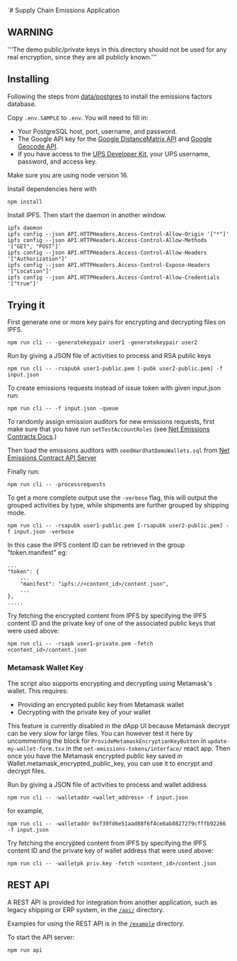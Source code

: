 `# Supply Chain Emissions Application

## WARNING

'''The demo public/private keys in this directory should not be used for any real encryption, since they are all publicly known.''' 

## Installing

Following the steps from [data/postgres](../data/postgres/README.md) to install the emissions factors database.

Copy `.env.SAMPLE` to `.env`.  You will need to fill in:
- Your PostgreSQL host, port, username, and password.
- The Google API key for the [Google DistanceMatrix API](https://developers.google.com/maps/documentation/distance-matrix/overview) and [Google Geocode API](https://developers.google.com/maps/documentation/geocoding/overview).
- If you have access to the [UPS Developer Kit](https://www.ups.com/upsdeveloperkit?loc=en_US), your UPS username, password, and access key.

Make sure you are using node version 16.

Install dependencies here with

```
npm install
```

Install IPFS.  Then start the daemon in another window.

```
ipfs daemon
ipfs config --json API.HTTPHeaders.Access-Control-Allow-Origin '["*"]'
ipfs config --json API.HTTPHeaders.Access-Control-Allow-Methods '["GET", "POST"]'
ipfs config --json API.HTTPHeaders.Access-Control-Allow-Headers '["Authorization"]'
ipfs config --json API.HTTPHeaders.Access-Control-Expose-Headers '["Location"]'
ipfs config --json API.HTTPHeaders.Access-Control-Allow-Credentials '["true"]'
```

## Trying it

First generate one or more key pairs for encrypting and decrypting files on IPFS.
```
npm run cli -- -generatekeypair user1 -generatekeypair user2
```

Run by giving a JSON file of activities to process and RSA public keys
```
npm run cli -- -rsapubk user1-public.pem [-pubk user2-public.pem] -f input.json
```

To create emissions requests instead of issue token with given input.json run:
```
npm run cli -- -f input.json -queue
```

To randomly assign emission auditors for new emissions requests, first make sure that you have run `setTestAccountRoles` (see [Net Emissions Contracts Docs](../net-emissions-token-network/docs/using-the-contracts.md ).) 

Then load the emissions auditors with `seedHardhatDemoWallets.sql` from [Net Emissions Contract API Server](../net-emissions-token-network/api-server/README.md) 

Finally run:
```
npm run cli -- -processrequests
```

To get a more complete output use the `-verbose` flag, this will output the grouped activities by type, while shipments
are further grouped by shipping mode.
```
npm run cli -- -rsapubk user1-public.pem [-rsapubk user2-public.pem] -f input.json -verbose
```
In this case the IPFS content ID can be retrieved in the group "token.manifest" eg:
```
...
"token": {
    ...
    "manifest": "ipfs://<content_id>/content.json",
    ...
},
.....
```

Try fetching the encrypted content from IPFS by specifying the IPFS content ID and the private key of one of the associated public keys that were used above:
```
npm run cli -- -rsapk user1-private.pem -fetch <content_id>/content.json
```

### Metamask Wallet Key

The script also supports encrypting and decrypting using Metamask's wallet.  This requires:
- Providing an encrypted public key from Metamask wallet
- Decrypting with the private key of your wallet

This feature is currently disabled in the dApp UI because Metamask decrypt can be very slow for large files.  You can however test it here by uncommenting the block for `ProvideMetamaskEncryptionKeyButton` in `update-my-wallet-form.tsx` in the `net-emissions-tokens/interface/` react app.  Then once you have the Metamask encrypted public key saved in Wallet.metamask_encrypted_public_key, you can use it to encrypt and decrypt files.

Run by giving a JSON file of activities to process and wallet address
```
npm run cli -- -walletaddr <wallet_address> -f input.json
```

for example, 
```
npm run cli -- -walletaddr 0xf39fd6e51aad88f6f4ce6ab8827279cfffb92266 -f input.json
```

Try fetching the encrypted content from IPFS by specifying the IPFS content ID and the private key of wallet address that were used above:
```
npm run cli -- -walletpk priv.key -fetch <content_id>/content.json
```

## REST API

A REST API is provided for integration from another application, such as legacy shipping or ERP system, in the [`/api/`](api/README.md) directory.

Examples for using the REST API is in the [`/example`](example/README.md) directory.

To start the API server:
```
npm run api
```

